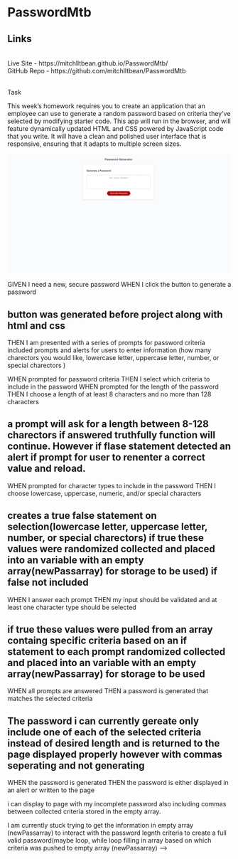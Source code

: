 # PasswordMtb


## Links

<br>
Live Site - https://mitchlltbean.github.io/PasswordMtb/
<br>
GitHub Repo - https://github.com/mitchlltbean/PasswordMtb

<br>
<br>

Task

This week’s homework requires you to create an application that an employee can use to generate a random password based on criteria they’ve selected by modifying starter code. This app will run in the browser, and will feature dynamically updated HTML and CSS powered by JavaScript code that you write. It will have a clean and polished user interface that is responsive, ensuring that it adapts to multiple screen sizes.


![Screenshot](Capture.png)



GIVEN I need a new, secure password
WHEN I click the button to generate a password

## button was generated before project along with html and css

THEN I am presented with a series of prompts for password criteria
included prompts and alerts for users to enter information (how many charectors you would like, lowercase letter, uppercase letter, number, or special charectors )

WHEN prompted for password criteria
THEN I select which criteria to include in the password
WHEN prompted for the length of the password
THEN I choose a length of at least 8 characters and no more than 128 characters

## a prompt will ask for a length between 8-128 charectors if answered truthfully function will continue. However if flase statement detected an alert if prompt for user to renenter a correct value and reload.

WHEN prompted for character types to include in the password
THEN I choose lowercase, uppercase, numeric, and/or special characters

## creates a true false statement on selection(lowercase letter, uppercase letter, number, or special charectors) if true these values were randomized collected and placed into an variable with an empty array(newPassarray) for storage to be used) if false not included

WHEN I answer each prompt
THEN my input should be validated and at least one character type should be selected
 
 ## if true these values were pulled from an array containg specific criteria based on an if statement to each prompt randomized collected and placed into an variable with an empty array(newPassarray) for storage to be used

WHEN all prompts are answered
THEN a password is generated that matches the selected criteria

## The password i can currently gereate only include one of each of the selected criteria instead of desired length and is returned to the page displayed properly however with commas seperating and not generating

WHEN the password is generated
THEN the password is either displayed in an alert or written to the page

i can display to page with my incomplete password also including commas between collected criteria stored in the empty array. 

I am currently stuck trying to get the information in empty array (newPassarray) to interact with the password legnth criteria to create a full valid password(maybe loop, while loop filling in array based on which criteria was pushed to empty array (newPassarray) -->

